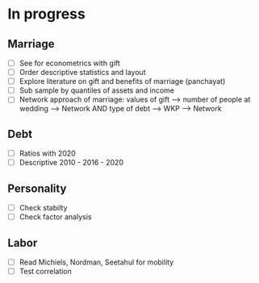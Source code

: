 # In progress

## Marriage
  - [ ] See for econometrics with gift
  - [ ] Order descriptive statistics and layout
  - [ ] Explore literature on gift and benefits of marriage (panchayat)
  - [ ] Sub sample by quantiles of assets and income
  - [ ] Network approach of marriage: values of gift --> number of people at wedding --> Network AND type of debt --> WKP --> Network
## Debt
  - [ ] Ratios with 2020
  - [ ] Descriptive 2010 - 2016 - 2020
## Personality
  - [ ] Check stabilty
  - [ ] Check factor analysis
## Labor
  - [ ] Read Michiels, Nordman, Seetahul for mobility
  - [ ] Test correlation
